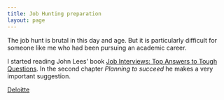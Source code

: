 ```yaml
---
title: Job Hunting preparation
layout: page
---
```


The job hunt is brutal in this day and age. But it is particularly difficult for someone like me who had been pursuing an academic career.

I started reading John Lees' book [Job Interviews: Top Answers to Tough Questions](https://www.amazon.com/Job-Interviews-answers-tough-questions/dp/0077119096). In the second chapter *Planning to succeed* he makes a very important suggestion.

[Deloitte](deloitte)
